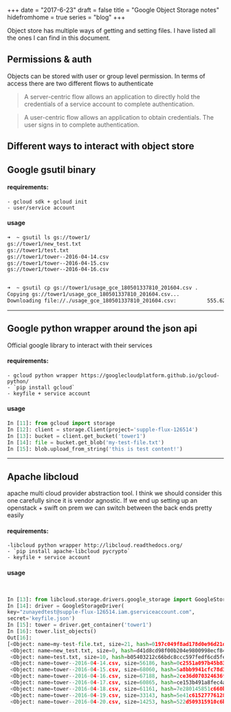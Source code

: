 +++
date = "2017-6-23"
draft = false
title = "Google Object Storage notes"
hidefromhome = true
series = "blog"
+++

Object store has multiple ways of getting and setting files. I have listed all the ones I can find in this document.

## Permissions & auth
Objects can be stored with user or group level permission. In terms of access there are two different flows to authenticate

> A server-centric flow allows an application to directly hold the
> credentials of a service account to complete authentication.

> A user-centric flow allows an application to obtain credentials. The
> user signs in to complete authentication.

## Different ways to interact with object store
## Google gsutil binary
#### requirements:
	- gcloud sdk + gcloud init
	- user/service account

#### usage
```bash
➜  ~ gsutil ls gs://tower1/
gs://tower1/new_test.txt
gs://tower1/test.txt
gs://tower1/tower--2016-04-14.csv
gs://tower1/tower--2016-04-15.csv
gs://tower1/tower--2016-04-16.csv


➜  ~ gsutil cp gs://tower1/usage_gce_180501337810_201604.csv .
Copying gs://tower1/usage_gce_180501337810_201604.csv...
Downloading file://./usage_gce_180501337810_201604.csv:          555.62 KiB/555.62 KiB

```

----------

## Google python wrapper around the json api
Official google library to interact with their services

#### requirements:
	- gcloud python wrapper https://googlecloudplatform.github.io/gcloud-python/
	- `pip install gcloud`
	- keyfile + service account

#### usage
```python
In [11]: from gcloud import storage
In [12]: client = storage.Client(project='supple-flux-126514')
In [13]: bucket = client.get_bucket('tower1')
In [14]: file = bucket.get_blob('my-test-file.txt')
In [15]: blob.upload_from_string('this is test content!')
```

----------


## Apache libcloud
apache multi cloud provider abstraction tool. I think we should consider this one carefully since it is vendor agnostic. If we end up setting up an openstack + swift  on prem we can switch between the back ends pretty easily

#### requirements:
	-libcloud python wrapper http://libcloud.readthedocs.org/
	- `pip install apache-libcloud pycrypto`
	- keyfile + service account

#### usage
```python


In [13]: from libcloud.storage.drivers.google_storage import GoogleStorageDriver
In [14]: driver = GoogleStorageDriver(
key="zunayedtest@supple-flux-126514.iam.gserviceaccount.com",
secret='keyfile.json')
In [15]: tower = driver.get_container('tower1')
In [16]: tower.list_objects()
Out[16]:
[<Object: name=my-test-file.txt, size=21, hash=0197c049f8ad178d0e96d21d5f02454e, provider=Google Storage ...>,
 <Object: name=new_test.txt, size=0, hash=d41d8cd98f00b204e9800998ecf8427e, provider=Google Storage ...>,
 <Object: name=test.txt, size=10, hash=b05403212c66bdc8ccc597fedf6cd5fe, provider=Google Storage ...>,
 <Object: name=tower--2016-04-14.csv, size=56186, hash=0c2551a097b45b83f37083442eca32d3, provider=Google Storage ...>,
 <Object: name=tower--2016-04-15.csv, size=68060, hash=5a8bb9941cfc78d3292cc06e6cd2eff9, provider=Google Storage ...>,
 <Object: name=tower--2016-04-16.csv, size=67188, hash=2ce36d070324636f1f1b0bff7c50f4fd, provider=Google Storage ...>,
 <Object: name=tower--2016-04-17.csv, size=60865, hash=ce153b491a8fec4adbba0b35dcb7e0c8, provider=Google Storage ...>,
 <Object: name=tower--2016-04-18.csv, size=61161, hash=7e280145851c660b6e93b82ea65b5763, provider=Google Storage ...>,
 <Object: name=tower--2016-04-19.csv, size=33143, hash=5e41c61527776128c4ba95fc6579292a, provider=Google Storage ...>,
 <Object: name=tower--2016-04-20.csv, size=14253, hash=522d509315910c6b28ad2a878ec21526, provider=Google Storage ...>,

```
